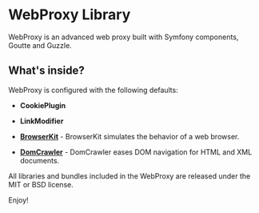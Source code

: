 WebProxy Library
========================

WebProxy is an advanced web proxy built with Symfony components, Goutte and Guzzle.

What's inside?
--------------

WebProxy is configured with the following defaults:

  * **CookiePlugin**

  * **LinkModifier**

  * [**BrowserKit**][1] - BrowserKit simulates the behavior of a web browser.

  * [**DomCrawler**][2] - DomCrawler eases DOM navigation for HTML and XML documents.

All libraries and bundles included in the WebProxy are
released under the MIT or BSD license.

Enjoy!

[1]:  https://github.com/symfony/BrowserKit
[2]:  https://github.com/symfony/DomCrawler
